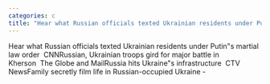 ```yaml
---
categories: c
title: "Hear what Russian officials texted Ukrainian residents under Putins martial law order  CNN"
---
```

Hear what Russian officials texted Ukrainian residents under Putin"s martial law order&nbsp;&nbsp;CNNRussian, Ukrainian troops gird for major battle in Kherson&nbsp;&nbsp;The Globe and MailRussia hits Ukraine"s infrastructure&nbsp;&nbsp;CTV NewsFamily secretly film life in Russian-occupied Ukraine -